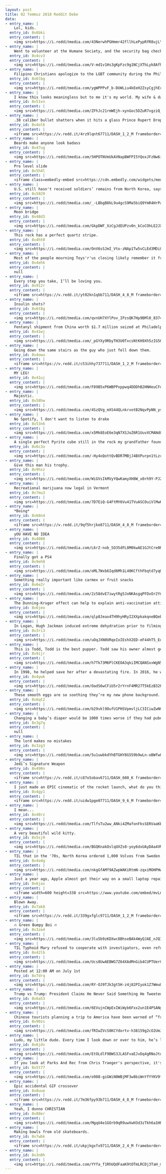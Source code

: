 ```yaml
---
layout: post
title: 02 Temmuz 2018 Reddit Debe
data:
- entry_name: |
    Lol, kids.
  entry_id: 8v6bki
  entry_content: |
    <img src=https://i.redditmedia.com/43NerwhPGHmmr42fllhLePypRfR8ujLY1m-Phl_okpE.jpg?s=c16a4403e63fa057788d197cc24f7364 frameborder=0>
- entry_name: |
    Went to volunteer at the Humane Society, and the security bag check was pretty intense.
  entry_id: 8v4cv3
  entry_content: |
    <img src=https://i.redditmedia.com/V-md1v1Hs3gKpFzc9g1NCjXThLyk8AfhUCYAse3crKo.jpg?s=a7ea1c823e3e4a1d3027eb97965dcc31 frameborder=0>
- entry_name: |
    Filipino Christians apologize to the LGBT community during the Philippine Pride Parade 2018
  entry_id: 8v6lbg
  entry_content: |
    <img src=https://i.redditmedia.com/ygWPPPvF_b-DUWLiu4kEeH2ZsyCgjhEr6jMwgeoGdiM.jpg?s=1be6744e82b79972e6990812315cd8d4 frameborder=0>
- entry_name: |
    I know this looks meaningless but to me it's my world. My wife & daughter sleeping with their feet on me, on our couch in our home. 421 days ago I was in active addiction, homeless, putting my family through a living hell. This is my recovery: peace & purpose. I just had to share it with someone.
  entry_id: 8v51vn
  entry_content: |
    <img src=https://i.redditmedia.com/ZFhJc21rmWEjh-xynGoc5DZuR7vgziQ_zbUU30WSfwg.jpg?s=15cad95107c156313530a5ab6250ad22 frameborder=0>
- entry_name: |
    .38 caliber bullet shatters when it hits a glass Prince Rupert Drop.
  entry_id: 8v4ol6
  entry_content: |
    <iframe src=https://v.redd.it/4rz9lqnt67711/DASH_1_2_M frameborder=0></iframe>
- entry_name: |
    Beards make anyone look badass
  entry_id: 8v47ug
  entry_content: |
    <img src=https://i.redditmedia.com/5HPOTNVmUkAVNapBWFPI5YQoxJFzNw6i7hvTxA3uWoo.png?s=f3d02410f2313b9601adf497762024fb frameborder=0>
- entry_name: |
    Pro level slide
  entry_id: 8v5h4l
  entry_content: |
    <iframe class=embedly-embed src=https://cdn.embedly.com/widgets/media.html?src=https%3A%2F%2Fgfycat.com%2Fifr%2FDangerousForcefulCranefly&url=https%3A%2F%2Fgfycat.com%2FDangerousForcefulCranefly&image=https%3A%2F%2Fthumbs.gfycat.com%2FDangerousForcefulCranefly-size_restricted.gif&key=522baf40bd3911e08d854040d3dc5c07&type=text%2Fhtml&schema=gfycat width=512 height=640 scrolling=no frameborder=0 allow=autoplay; fullscreen allowfullscreen></iframe>
- entry_name: |
    U.S. still hasn't received soldiers’ remains from North Korea, says Pompeo: Despite President Donald Trump’s boast at a rally that he had secured the remains of U.S. troops killed during the Korean War, his secretary of state says North Korea is yet to send any.
  entry_id: 8v5029
  entry_content: |
    <img src=https://i.redditmedia.com/_-LBbgB8kL9u4gcS9Ma5biQ9YmR4HrPax9VqBmkw8-0.jpg?s=83e285788fbcd24d54ee2e3792e3cd12 frameborder=0>
- entry_name: |
    Moon bridge
  entry_id: 8v48d3
  entry_content: |
    <img src=https://i.redditmedia.com/GkpDWF_XzCgJdEUPzv0n_kCoCOhLE2JXpe1h3TChHkE.jpg?s=ce13faee1525263053641cc5e9d4f857 frameborder=0>
- entry_name: |
    This rock has a perfect quartz stripe.
  entry_id: 8v4ht0
  entry_content: |
    <img src=https://i.redditmedia.com/OnV6sSJmI_Vto-zNAp1Tw5vCLEd3MDi8rZfAfCJoDOE.jpg?s=980dcaf47ec97d002aca14185548e4be frameborder=0>
- entry_name: |
    Most of the people mourning Toys'r'us closing likely remember it from their childhood and haven't set foot in one in 10 years.
  entry_id: 8v4ehk
  entry_content: |
    null
- entry_name: |
    Every step you take, I’ll be loving you.
  entry_id: 8v912r
  entry_content: |
    <iframe src=https://v.redd.it/yt02kn1qbb711/DASH_4_8_M frameborder=0></iframe>
- entry_name: |
    Insulin shots?
  entry_id: 8v6t8g
  entry_content: |
    <img src=https://i.redditmedia.com/qvnUH7XYlPov_IPzsQK7Hp9BMl0_8374K8JwU-UXJs4.jpg?s=3eeea3d578c39a7d143536035f5b0a56 frameborder=0>
- entry_name: |
    Fentanyl shipment from China worth $1.7 million seized at Philadelphia Port
  entry_id: 8v41wj
  entry_content: |
    <img src=https://i.redditmedia.com/_pGYXy9RbyTH3U0TxcsNtKH9Xh5zIG56EgILtmWyvw4.jpg?s=e9269ed3cad89c715d9b8027201f3504 frameborder=0>
- entry_name: |
    Going down the same stairs as the guy who just fell down them.
  entry_id: 8v4owu
  entry_content: |
    <iframe src=https://v.redd.it/c53ihhy737711/DASH_1_2_M frameborder=0></iframe>
- entry_name: |
    MY LEG!
  entry_id: 8v41uj
  entry_content: |
    <img src=https://i.redditmedia.com/F89B5xP6WBPPxppwq4DDDhB2HNHeuCFdNxeS5AvySNA.jpg?s=19709050ae899268a282b937d960828f frameborder=0>
- entry_name: |
    Majestic.
  entry_id: 8v58hw
  entry_content: |
    <img src=https://i.redditmedia.com/4SzQVg_mXS44QLnkrvotB2NqvPpNN_ys8k2CnwjwQF0.jpg?s=773b8f4e41e077d8961597c31c978dfe frameborder=0>
- entry_name: |
    No Spotify, l don't want to listen to drake
  entry_id: 8v53n6
  entry_content: |
    <img src=https://i.redditmedia.com/x5Mk8EoE6e3qN7XSJoZ6R1UuvXCMANd84GHbs0I_ERA.png?s=9b5f4fd04a40d9bc4754c8ae819f51d0 frameborder=0>
- entry_name: |
    A single perfect Pyrite cube still in the rock my grandfather found it in a long time ago.
  entry_id: 8v6c3o
  entry_content: |
    <img src=https://i.redditmedia.com/-Hy4oQottQvBDR7MBjJ4BXPurpn1tLzrTZypwSl7fFo.jpg?s=8887c1559370e66591d763d69c4e9b08 frameborder=0>
- entry_name: |
    Give this man his trophy.
  entry_id: 8v9hsz
  entry_content: |
    <img src=https://i.redditmedia.com/WiGVsIkMVyYQwKamyXH8W_x0rh9Y-PJ2z3Xj6Yn8MJc.jpg?s=381830b34bc34e69368be241dca43ac6 frameborder=0>
- entry_name: |
    Recreational marijuana now legal in Vermont
  entry_id: 8v7mu3
  entry_content: |
    <img src=https://i.redditmedia.com/7D7EiQ-G4FtMY6Vu41TVuASCOuiVlMwKsmh8_2MRl4E.jpg?s=d0c9a1c1eef8280651451c806d0dabac frameborder=0>
- entry_name: |
    *Boing*
  entry_id: 8v68n4
  entry_content: |
    <iframe src=https://v.redd.it/9qf5hrjke8711/DASH_4_8_M frameborder=0></iframe>
- entry_name: |
    yOU HAVE NO IDEA
  entry_id: 8v4080
  entry_content: |
    <img src=https://i.redditmedia.com/L6rZ-nob_SO35dFL8M0kwAE1GJtCre0RzqspyBQ9VVM.jpg?s=481c8a2034bf55013911fb28ef0bfaa2 frameborder=0>
- entry_name: |
    Finally got a PS4
  entry_id: 8v9eh8
  entry_content: |
    <img src=https://i.redditmedia.com/oML7Wxb6Iqd6Mh1L40KCfthFbqtd7yqQfDh6J5E03-w.jpg?s=dac342e6da5bcff457899000c7564572 frameborder=0>
- entry_name: |
    Something really important like carmex or fruit snacks
  entry_id: 8v6e2r
  entry_content: |
    <img src=https://i.redditmedia.com/2z58dvE7iwytRg5JoNKAsgqPFDxOr2Ynjrz82rDk90w.png?s=bf386fa10b59bafa447ea6db590473f7 frameborder=0>
- entry_name: |
    The Dunning-Kruger effect can help to explain anti-vaccination attitudes. Individuals who know the least about the causes of autism and accept misinformation about a autism-vaccine link are most likely to think that they know more about the causes of autism than medical and scientific experts.
  entry_id: 8v6jeo
  entry_content: |
    <img src=https://i.redditmedia.com/qlp8Jeax4TH9hyHRyI2XXpkakqneBQebEs_Gp4HtUYU.jpg?s=695168dae3a09a95f3ef2c72791386a4 frameborder=0>
- entry_name: |
    In Logan, Hugh Jackman induced extreme dehydration prior to filming scenes of Wolverine shirtless, losing water weight. He adds it’s extremely dangerous and no one should try it. Jackman also used the same technique in Les Misérables.
  entry_id: 8v3ri3
  entry_content: |
    <img src=https://i.redditmedia.com/uOqJXN0URqeIoIEshX2ED-eF44hT5_EqnRFiJRzXv0g.jpg?s=34add778f03c883b0520e229fbf19443 frameborder=0>
- entry_name: |
    This is Todd, Todd is the best pupper. Todd saw his owner almost get bitten by a snake and intervened. 27/10 would give all the pets. Todd is making a speedy recover, well wishes for Todd.
  entry_id: 8v9ijr
  entry_content: |
    <img src=https://i.redditmedia.com/h7Tk73M6PlCKEOA3qkiIMCQANSxxWgN5p3fawj5n6TU.jpg?s=1b7636bdf4d161c895080fe9c22d03a8 frameborder=0>
- entry_name: |
    In 1998, he helped save her after a devastating fire. In 2016, he watched her graduate from college.
  entry_id: 8v4ywk
  entry_content: |
    <img src=https://i.redditmedia.com/OadS6wCFiU5r2rYrnF4MR27T5kEzB32FI3j08Si0igQ.jpg?s=bfb178ef37046ebd3844f7a5b239bc5f frameborder=0>
- entry_name: |
    These smooth eggs are so soothing they’re my new phone background.
  entry_id: 8v6qt2
  entry_content: |
    <img src=https://i.redditmedia.com/b29vkl9OufU1PHSVpmvljLC3ICiwZwNGOcAEW4MxSBk.jpg?s=d88e91c8b41a3658b01a1d89bcbc98c3 frameborder=0>
- entry_name: |
    Changing a baby’s diaper would be 1000 times worse if they had pubes and a hairy ass.
  entry_id: 8v3g7q
  entry_content: |
    null
- entry_name: |
    The lord makes no mistakes
  entry_id: 8v3zg3
  entry_content: |
    <img src=https://i.redditmedia.com/5u1uwbkdYhBTGHY8G559b9wLn-oBWfw8LfYmZuXd050.jpg?s=03e9c8ed040ac6b1e988c7efb76efcab frameborder=0>
- entry_name: |
    Jedi’s Signature Weapon
  entry_id: 8v490n
  entry_content: |
    <iframe src=https://v.redd.it/c87o5obav6711/DASH_600_K frameborder=0></iframe>
- entry_name: |
    I just made an EPIC cinematic of the rocket launch, what do you think?
  entry_id: 8v4gy1
  entry_content: |
    <iframe src=https://v.redd.it/uidw1pge07711/DASH_9_6_M frameborder=0></iframe>
- entry_name: |
    I mean...
  entry_id: 8v48rz
  entry_content: |
    <img src=https://i.redditmedia.com/TlfsTu2ww_ANki4ZMafonFksSERVaaKEmivYnkpZinI.jpg?s=f5e9dfb7616196eea3e17b96c5711cde frameborder=0>
- entry_name: |
    A very beautiful wild kitty.
  entry_id: 8v5sj0
  entry_content: |
    <img src=https://i.redditmedia.com/BGQKnakOslqUXZs0-yoy6dxUAyDAa4VMeCFIM7PtGYw.jpg?s=46b5c61dc5a22f1107dbe124eee85e17 frameborder=0>
- entry_name: |
    TIL that in the '70s, North Korea ordered 1,000 Volvos from Sweden. To this day, the cars have not been paid for. Sweden still sends an invoice to Pyongyang, but North Korea has never upheld its end of the agreement.
  entry_id: 8v4a4g
  entry_content: |
    <img src=https://i.redditmedia.com/nkgGfAMf9AZwpWAKiRtmN-zqxiMOHPHwRJaAZ9gB9h0.jpg?s=14430db429b62879b4ac96b3b9341009 frameborder=0>
- entry_name: |
    Just a year ago, Apple almost got their way on a small laptop repair youtuber, Louis Rossmann. This is his reflection on the entire debacle, and him expressing his gratitude for how the community rallied behind him. Thank you for supporting people like him on this platform, y'all are amazing.
  entry_id: 8v6jax
  entry_content: |
    <iframe width=600 height=338 src=https://www.youtube.com/embed/mvLnWXOI7Wc?feature=oembed&enablejsapi=1 frameborder=0 allow=autoplay; encrypted-media allowfullscreen></iframe>
- entry_name: |
    Blown Away.
  entry_id: 8v7ak8
  entry_content: |
    <iframe src=https://v.redd.it/339gxfglc9711/DASH_1_2_M frameborder=0></iframe>
- entry_name: |
    🔥 Green Bumpy Boi 🔥
  entry_id: 8v3ze4
  entry_content: |
    <img src=https://i.redditmedia.com/3lu5b9zKDXwc8BhseBAk4WyQJAE_nJQ14jVOqCjCdjM.jpg?s=47e3d7c48e311e678a229fa2a3c1c4a3 frameborder=0>
- entry_name: |
    TIL Typhoid Mary refused to cooperate with investigators, even refusing an offer of royalties on a book about the outbreak. She was arrested in 1908, claiming ignorance about hand washing. After release she went back into work as a cook, against orders, starting another outbreak that killed 2.
  entry_id: 8v42lb
  entry_content: |
    <img src=https://i.redditmedia.com/Ucs8UwAEBWG7Z64XAdMnGib4CUPTUerCacxQcZuv43E.jpg?s=40cc444053d331beb72847bf09be952b frameborder=0>
- entry_name: |
    Posted at 12:00 AM on July 1st
  entry_id: 8v7drq
  entry_content: |
    <img src=https://i.redditmedia.com/RY-OJ9TJk3gt5H-z4j82PIyok1Z7Wmu0WN7WTL312xI.png?s=18f4b3e0dcb2a058eac67b04145341e7 frameborder=0>
- entry_name: |
    Trump vs Trump: President Claims He Never Said Something He Tweeted Only Three Days Ago
  entry_id: 8v6a53
  entry_content: |
    <img src=https://i.redditmedia.com/6EVujnCWpExIWiWyb6Fxx2un1E4PSANgKnOG-seUUr4.jpg?s=dc913f511faf953c1e61d0b59a2d481f frameborder=0>
- entry_name: |
    Chinese tourists planning a trip to America have been warned of “frequent shootings” and the high cost of medical care in a notice by China’s embassy in the US. Embassy also reminds holidaymakers that border inspection officials have the right to search them.
  entry_id: 8v90zs
  entry_content: |
    <img src=https://i.redditmedia.com/fRIwZVcS8KCYdortv-h38159g2cO2UmJNqMVyomGIaE.jpg?s=d8d98cc3ede2b1f73d30e2b38a921efc frameborder=0>
- entry_name: |
    Ludo, my little dude. Every time I look down or over to him, he’s looking back at me like this.
  entry_id: 8v6jdv
  entry_content: |
    <img src=https://i.redditmedia.com/EtOLdlF9BWS3JLASFvaEJvDq4gRNoJtqqi-9eLrZT9Y.jpg?s=0fde529029689231723f34efb701899f frameborder=0>
- entry_name: |
    If you look at Parks And Rec from Chris Traeger's perspective, it's the tragic story of how a run-down no-name town brings literally the world's most optimistic man into crippling depression
  entry_id: 8v5t77
  entry_content: |
    <img src=https://i.redditmedia.com/o988-giGWiN0WBjMF3w8biWnYfYYKV9fq7Q9dIqWKdY.jpg?s=c11277131d8a25e3a285f5e879ec9e2b frameborder=0>
- entry_name: |
    Epic accidental GIF crossover
  entry_id: 8v8uue
  entry_content: |
    <iframe src=https://v.redd.it/7m36fpy93b711/DASH_4_8_M frameborder=0></iframe>
- entry_name: |
    Yeah, I dunno CHRISTIAN
  entry_id: 8v88er
  entry_content: |
    <img src=https://i.redditmedia.com/MgqU4e1GOrb9qR9uwVwH3d3zTkh6a1HP-V8PThEpTWU.jpg?s=1ee641dd3a4495d74b1074d460b97fd6 frameborder=0>
- entry_name: |
    Making bowls from old skateboards.
  entry_id: 8v7wbk
  entry_content: |
    <iframe src=https://v.redd.it/ukpjkgxfx9711/DASH_2_4_M frameborder=0></iframe>
- entry_name: |
  entry_id: 8v3n0h
  entry_content: |
    <img src=https://i.redditmedia.com/YYfa_f1RhUQdFaaK9tOTmLRCDj3TaH_mlLBoD9-wLbw.jpg?s=3df46ce5b5a75d2654f9aea612dfb991 frameborder=0>
---
```

